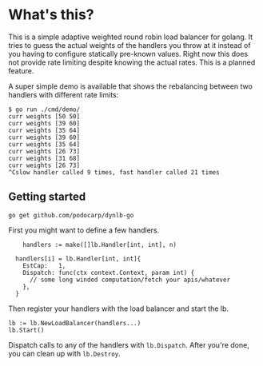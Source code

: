 # What's this?

This is a simple adaptive weighted round robin load balancer for golang.
It tries to guess the actual weights of the handlers you throw at it instead of you having to configure statically pre-known values.
Right now this does not provide rate limiting despite knowing the actual rates. This is a planned feature.

A super simple demo is available that shows the rebalancing between two handlers with different rate limits:
```
$ go run ./cmd/demo/
curr weights [50 50]
curr weights [39 60]
curr weights [35 64]
curr weights [39 60]
curr weights [35 64]
curr weights [26 73]
curr weights [31 68]
curr weights [26 73]
^Cslow handler called 9 times, fast handler called 21 times
```

## Getting started

```
go get github.com/podocarp/dynlb-go
```

First you might want to define a few handlers.
```
	handlers := make([]lb.Handler[int, int], n)

  handlers[i] = lb.Handler[int, int]{
    EstCap:   1,
    Dispatch: func(ctx context.Context, param int) {
      // some long winded computation/fetch your apis/whatever
    },
  }
```
Then register your handlers with the load balancer and start the lb.
```
lb := lb.NewLoadBalancer(handlers...)
lb.Start()
```
Dispatch calls to any of the handlers with `lb.Dispatch`.
After you're done, you can clean up with `lb.Destroy`.
